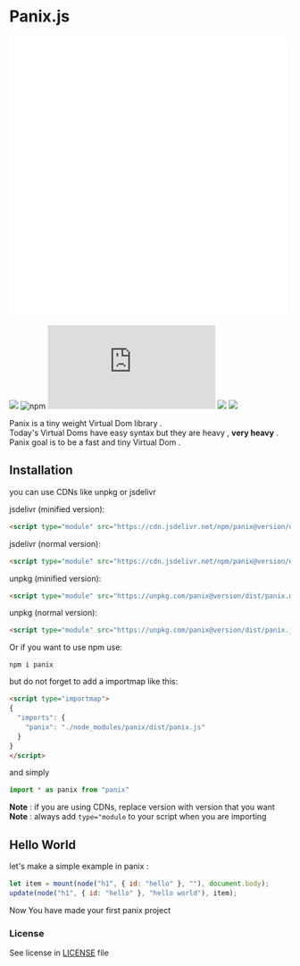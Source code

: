 # Panix.js
<img style="align:center" src="https://github.com/mehanalavimajd/panix/blob/dev/docs/img/logo.gif"></img>

![](https://img.shields.io/codefactor/grade/github/mehanalavimajd/panix?label=Code%20Quality) ![npm](https://img.shields.io/npm/dw/panix) ![GitHub file size in bytes](https://img.shields.io/github/size/mehanalavimajd/panix/dist/panix.min.js?label=minified%20sized) ![](https://img.shields.io/depfu/mehanalavimajd/panix) ![](https://img.shields.io/github/last-commit/mehanalavimajd/panix)

Panix is a tiny weight Virtual Dom library . <br>
Today's Virtual Doms have easy syntax but they are heavy , **very heavy** . <br>
Panix goal is to be a fast and tiny Virtual Dom .

## Installation

you can use CDNs like unpkg or jsdelivr

jsdelivr (minified version):

```html
<script type="module" src="https://cdn.jsdelivr.net/npm/panix@version/dist/panix.min.js"></script>
```

jsdelivr (normal version):

```html
<script type="module" src="https://cdn.jsdelivr.net/npm/panix@version/dist/panix.js"></script>
```

unpkg (minified version):

```html
<script type="module" src="https://unpkg.com/panix@version/dist/panix.min.js"></script>
```

unpkg (normal version):

```html
<script type="module" src="https://unpkg.com/panix@version/dist/panix.js"></script>
```
Or if you want to use npm use:
```
npm i panix
```
but do not forget to add a importmap like this:
```html
<script type="importmap">
{
  "imports": {
    "panix": "./node_modules/panix/dist/panix.js"
  }
}
</script>
```
and simply
```js
import * as panix from "panix"
```

**Note** : if you are using CDNs, replace version with version that you want <br>
**Note** : always add `type="module` to your script when you are importing
## Hello World

let's make a simple example in panix :

```js
let item = mount(node("h1", { id: "hello" }, ""), document.body);
update(node("h1", { id: "hello" }, "hello world"), item);
```

Now You have made your first panix project

### License

See license in [LICENSE](LICENSE) file
